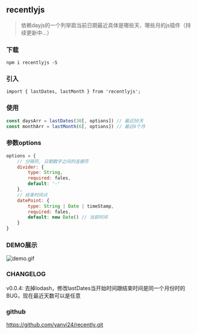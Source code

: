 ## recentlyjs

>  依赖dayjs的一个列举距当前日期最近具体是哪些天、哪些月的js插件（持续更新中...）

### 下载

`npm i recentlyjs -S  `

### 引入

`import { lastDates, lastMonth } from 'recentlyjs';`

### 使用

```javascript
const daysArr = lastDates(30[, options]) // 最近30天
const monthArr = lastMonth(6[, options]) // 最近6个月
```

### 参数options

```javascript
options = {
	// 分隔符, 日期数字之间的连接符
	divider: {
		type: String,
		required: fales,
		default: '-'
	},
	// 结束时间点
	datePoint: { 
		type: String | Date | timeStamp,
		required: fales,
		default: new Date() // 当前时间
	}
}
```

### DEMO展示

![demo.gif](http://q79w24bh7.bkt.clouddn.com/recentlyjs-demo.gif)

### CHANGELOG

v0.0.4: 去掉lodash，修改lastDates当开始时间跟结束时间是同一个月份时的BUG，现在最近天数可以是任意

### github

<https://github.com/yanyi24/recently.git>